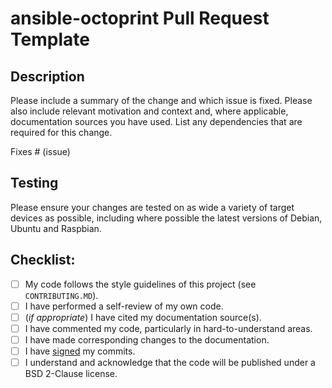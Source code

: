 # ansible-octoprint Pull Request Template

## Description

Please include a summary of the change and which issue is fixed. Please also include relevant motivation and context and, where applicable, documentation sources you have used. List any dependencies that are required for this change.

Fixes # (issue)

## Testing

Please ensure your changes are tested on as wide a variety of target devices as possible, including where possible the latest versions of Debian, Ubuntu and Raspbian.

## Checklist:

- [ ] My code follows the style guidelines of this project (see `CONTRIBUTING.MD`).
- [ ] I have performed a self-review of my own code.
- [ ] (*if appropriate*) I have cited my documentation source(s).
- [ ] I have commented my code, particularly in hard-to-understand areas.
- [ ] I have made corresponding changes to the documentation.
- [ ] I have [signed](https://docs.github.com/en/authentication/managing-commit-signature-verification/signing-commits) my commits.
- [ ] I understand and acknowledge that the code will be published under a BSD 2-Clause license.
